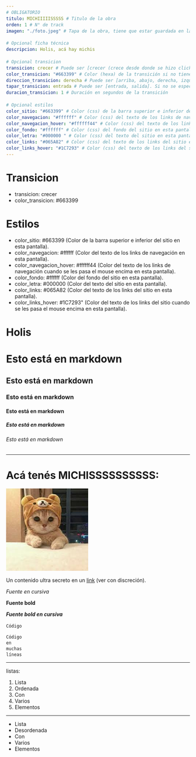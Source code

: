 ```yaml
---
# OBLIGATORIO
titulo: MICHIIIIISSSSS # Titulo de la obra
orden: 1 # N° de track
imagen: "./foto.jpeg" # Tapa de la obra, tiene que estar guardada en la misma carpeta

# Opcional ficha técnica
descripcion: Holis, acá hay michis

# Opcional transicion
transicion: crecer # Puede ser [crecer (crece desde donde se hizo click con un círculo hasta cubrir la pantalla), cubrir (una imagen/rectángulo que cubre toda la pantalla se desliza en alguna dirección), tapar (la página que entra o la que sale está cubriendo a la otra), fade]. Si no se especifica, es crecer por defecto
color_transicion: "#663399" # Color (hexa) de la transición si no tiene imagen, es #000000 por defecto. Válido para transiciones [crecer, cubrir (sin imagen)]
direccion_transicion: derecha # Puede ser [arriba, abajo, derecha, izquierda]. Si no se especifíca, es derecha por defecto. Válido para [cubrir]
tapar_transicion: entrada # Puede ser [entrada, salida]. Si no se especifíca, es entrada por defecto. Válido para [tapar]
duracion_transicion: 1 # Duración en segundos de la transición

# Opcional estilos
color_sitio: "#663399" # Color (css) de la barra superior e inferior del sitio en esta pantalla, es #000000 por defecto.
color_navegacion: "#ffffff" # Color (css) del texto de los links de navegación en esta pantalla, es #ffffff por defecto.
color_navegacion_hover: "#ffffff44" # Color (css) del texto de los links de navegación cuando se les pasa el mouse encima en esta pantalla, es #eeeeee44 por defecto.
color_fondo: "#ffffff" # Color (css) del fondo del sitio en esta pantalla, es #ffffff por defecto.
color_letra: "#000000 " # Color (css) del texto del sitio en esta pantalla, es #000000 por defecto.
color_links: "#065A82" # Color (css) del texto de los links del sitio en esta pantalla, es #065A82 por defecto.
color_links_hover: "#1C7293" # Color (css) del texto de los links del sitio cuando se les pasa el mouse encima en esta pantalla, es #1C7293 por defecto.
---
```


# Transicion
- transicion: crecer
- color_transicion: #663399

# Estilos
- color_sitio: #663399 (Color de la barra superior e inferior del sitio en esta pantalla).
- color_navegacion: #ffffff (Color del texto de los links de navegación en esta pantalla).
- color_navegacion_hover: #ffffff44 (Color del texto de los links de navegación cuando se les pasa el mouse encima en esta pantalla).
- color_fondo: #ffffff (Color del fondo del sitio en esta pantalla).
- color_letra: #000000 (Color del texto del sitio en esta pantalla).
- color_links: #065A82 (Color del texto de los links del sitio en esta pantalla).
- color_links_hover: #1C7293" (Color del texto de los links del sitio cuando se les pasa el mouse encima en esta pantalla).


# Holis

# Esto está en markdown
## Esto está en markdown
### Esto está en markdown
#### Esto está en markdown
##### Esto está en markdown
###### Esto está en markdown

---

# Acá tenés MICHISSSSSSSSSS:

![michis](./foto.jpeg)

Un contenido ultra secreto en un [link](https://www.youtube.com/watch?v=dQw4w9WgXcQ) (ver con discreción).

*Fuente en cursiva*

**Fuente bold**

_**Fuente bold en cursiva**_

`Código`

```
Código
en
muchas
líneas
```

---

listas:

1. Lista
2. Ordenada
3. Con
4. Varios
5. Elementos

---

- Lista
- Desordenada
- Con
- Varios
- Elementos

